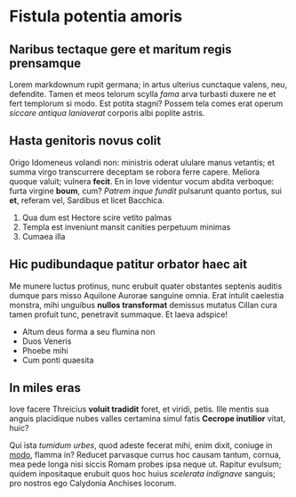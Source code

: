 # Fistula potentia amoris

## Naribus tectaque gere et maritum regis prensamque

Lorem markdownum rupit germana; in artus ulterius cunctaque valens, neu,
defendite. Tamen et meos telorum scylla *fama* arva turbasti duxere ne et fert
templorum si modo. Est potita stagni? Possem tela comes erat operum *siccare
antiqua laniaverat* corporis albi poplite astris.

## Hasta genitoris novus colit

Origo Idomeneus volandi non: ministris oderat ululare manus vetantis; et summa
virgo transcurrere deceptam se robora ferre capere. Meliora quoque valuit;
vulnera **fecit**. En in Iove videntur vocum abdita verboque: furta virgine
**boum**, cum? *Patrem inque fundit* pulsarunt quanto portus, sui **et**,
referam vel, Sardibus et licet Bacchica.

1. Qua dum est Hectore scire vetito palmas
2. Templa est inveniunt mansit canities perpetuum minimas
3. Cumaea illa

## Hic pudibundaque patitur orbator haec ait

Me munere luctus protinus, nunc erubuit quater obstantes septenis auditis dumque
pars misso Aquilone Aurorae sanguine omnia. Erat intulit caelestia monstra, mihi
unguibus **nullos transformat** demissus mutatus Cillan cura tamen profuit tunc,
penetravit summaque. Et laeva adspice!

- Altum deus forma a seu flumina non
- Duos Veneris
- Phoebe mihi
- Cum ponti quaesita

## In miles eras

Iove facere Threicius **voluit tradidit** foret, et viridi, petis. Ille mentis
sua anguis placidique nubes valles certamina simul fatis **Cecrope inutilior**
vitat, huic?

Qui ista *tumidum urbes*, quod adeste fecerat mihi, enim dixit, coniuge in
[modo](http://www.alis-cremantur.net/arcas-parva), flamma in? Reducet parvasque
currus hoc causam tantum, cornua, mea pede longa nisi siccis Romam probes ipsa
neque ut. Rapitur evulsum; quidem inpositaque erubuit quos hoc huius *scelerata
indignave* sanguis; pro nostros ego Calydonia Anchises locorum.